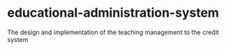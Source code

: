 # educational-administration-system
The design and implementation of the teaching management to the credit system
